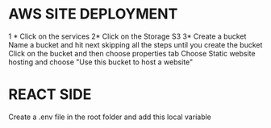 # AWS SITE DEPLOYMENT
1 * Click on the services
2*  Click on the Storage S3
3* Create a bucket
Name a bucket and hit next skipping all the steps until you create the bucket
Click on the bucket and then choose properties tab
Choose Static website hosting and choose "Use this bucket to host a website"
# REACT SIDE
Create a .env file in the root folder and add this local variable
